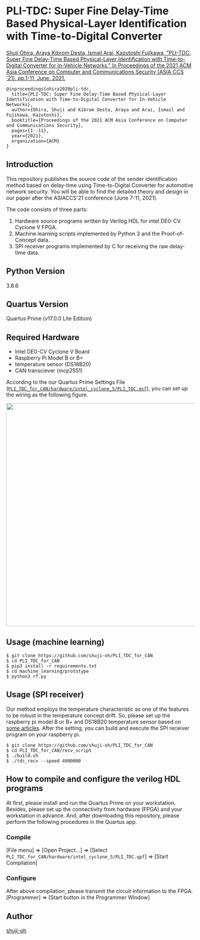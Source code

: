 PLI-TDC: Super Fine Delay-Time Based Physical-Layer Identification with Time-to-Digital Converter
====

[Shuji Ohira, Araya Kibrom Desta, Ismail Arai, Kazutoshi Fujikawa, "PLI-TDC: Super Fine Delay-Time Based Physical-Layer Identification with Time-to-Digital Converter for In-Vehicle Networks," In Proceedings of the 2021 ACM Asia Conference on Computer and Communications Security (ASIA CCS ’21), pp.1-11, June. 2021.]()

```
@inproceedings{ohira2020pli-tdc,
  title={PLI-TDC: Super Fine Delay-Time Based Physical-Layer Identification with Time-to-Digital Converter for In-Vehicle Networks},
  author={Ohira, Shuji and Kibrom Desta, Araya and Arai, Ismail and Fujikawa, Kazutoshi},
  booktitle={Proceedings of the 2021 ACM Asia Conference on Computer and Communications Security},
  pages={1--11},
  year={2021},
  organization={ACM}
}
```

## Introduction

This repository publishes the source code of the sender identification method based on delay-time using Time-to-Digital Converter for automotive network security. You will be able to find the detailed theory and design in our paper after the ASIACCS'21 conference (June 7-11, 2021).  

The code consists of three parts:  

1. Hardware source programs written by Verilog HDL for intel DE0-CV Cyclone V FPGA.  
2. Machine learning scripts implemented by Python 3 and the Proof-of-Concept data.  
3. SPI receiver programs implemented by C for receiving the raw delay-time data.  

## Python Version

3.8.6  

## Quartus Version

Quartus Prime (v17.0.0 Lite Edition)  

## Required Hardware  

* Intel DE0-CV Cyclone V Board  
* Raspberry Pi Model B or B+  
* temperature sensor (DS18B20)  
* CAN transciever (mcp2551)  

According to the our Quartus Prime Settings File ([`PLI_TDC_for_CAN/hardware/intel_cyclone_5/PLI_TDC.qsf`](https://github.com/shuji-oh/PLI_TDC_for_CAN/blob/master/hardware/intel_cyclone_5/PLI_TDC.qsf)), you can set up the wiring as the following figure.  

<img src="https://user-images.githubusercontent.com/27995559/100208862-87f60780-2f4c-11eb-85bd-4a7d4bf1d2eb.png" width="600px">

## Usage (machine learning)

```
$ git clone https://github.com/shuji-oh/PLI_TDC_for_CAN  
$ cd PLI_TDC_for_CAN  
$ pip3 install -r requirements.txt  
$ cd machine_learning/prototype  
$ python3 rf.py  
```

## Usage (SPI receiver)
Our method employs the temperature characteristic as one of the features to be robust in the temperature concept drift. So, please set up the raspberry pi model B or B+ and DS18B20 temperature sensor based on [some articles](https://www.circuitbasics.com/raspberry-pi-ds18b20-temperature-sensor-tutorial/). After the setting, you can build and execute the SPI receiver program on your raspberry pi.

```
$ git clone https://github.com/shuji-oh/PLI_TDC_for_CAN  
$ cd PLI_TDC_for_CAN/recv_script  
$ ./build.sh  
$ ./tdc_recv --speed 4000000  
```

## How to compile and configure the verilog HDL programs

At first, please install and run the Quartus Prime on your workstation. Besides, please set up the connectivity from hardware (FPGA) and your workstation in advance. And, after downloading this repository, please perform the following procedures in the Quartus app.  

### Compile  
[File menu] ⇒ [Open Project...] ⇒ [Select `PLI_TDC_for_CAN/hardware/intel_cyclone_5/PLI_TDC.qpf`] ⇒ [Start Compilation]  

### Configure
After above compilation, please transmit the circuit information to the FPGA.  
[Programmer] ⇒ [Start button in the Programmer Window]

## Author

[shuji-oh](https://github.com/shuji-oh)
